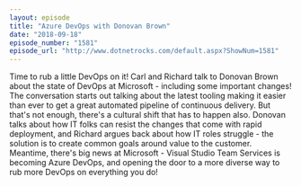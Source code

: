 ```yaml
---
layout: episode
title: "Azure DevOps with Donovan Brown"
date: "2018-09-18"
episode_number: "1581"
episode_url: "http://www.dotnetrocks.com/default.aspx?ShowNum=1581"
---
```


Time to rub a little DevOps on it! Carl and Richard talk to Donovan Brown about the state of DevOps at Microsoft - including some important changes! The conversation starts out talking about the latest tooling making it easier than ever to get a great automated pipeline of continuous delivery. But that's not enough, there's a cultural shift that has to happen also. Donovan talks about how IT folks can resist the changes that come with rapid deployment, and Richard argues back about how IT roles struggle - the solution is to create common goals around value to the customer. Meantime, there's big news at Microsoft - Visual Studio Team Services is becoming Azure DevOps, and opening the door to a more diverse way to rub more DevOps on everything you do!
